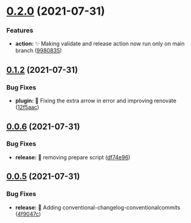 # [0.2.0](https://github.com/Unbuttun/fastify-slonik/compare/v0.1.2...v0.2.0) (2021-07-31)


### Features

* **action:** ✨ Making validate and release action now run only on main branch ([9980835](https://github.com/Unbuttun/fastify-slonik/commit/9980835035e3f5f8e89c0b141f5b3f922614af1d))

## [0.1.2](https://github.com/Unbuttun/fastify-slonik/compare/v0.1.1...v0.1.2) (2021-07-31)


### Bug Fixes

* **plugin:** 🐛 Fixing the extra arrow in error and improving renovate ([12f5aac](https://github.com/Unbuttun/fastify-slonik/commit/12f5aacf50794e1e0f628fdd4983e8e91b6bfa59))

## [0.0.6](https://github.com/Unbuttun/fastify-slonik/compare/v0.0.5...v0.0.6) (2021-07-31)


### Bug Fixes

* **release:** 🐛 removing prepare script ([df74e96](https://github.com/Unbuttun/fastify-slonik/commit/df74e96fec554c85234de5c65daa75984e976898))

## [0.0.5](https://github.com/Unbuttun/fastify-slonik/compare/v0.0.4...v0.0.5) (2021-07-31)


### Bug Fixes

* **release:** 🐛 Adding conventional-changelog-conventionalcommits ([4f9047c](https://github.com/Unbuttun/fastify-slonik/commit/4f9047c0c77484ade0aa19cf5bd0e605f46b8186))
